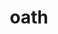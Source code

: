 ---
category: 4-letters
denotation: null
name: oath
reference_link: https://www.etymonline.com/word/oath
root_language: null
root_name: null
title: oath
type: free
word_sums:
- respelling: oath
  sum: 'Oath + '
---